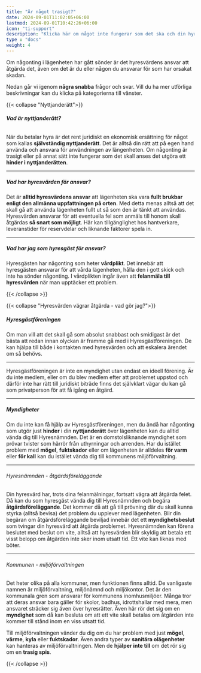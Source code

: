 ```yaml
---
title: "Är något trasigt?"
date: 2024-09-01T11:02:05+06:00
lastmod: 2024-09-01T10:42:26+06:00
icon: "ti-support"
description: "Klicka här om något inte fungerar som det ska och din hyresvärd inte åtgärdar det, har problem med störande grannar eller om lägenheten är för varm eller för kall."
type : "docs"
weight: 4
---
```


Om någonting i lägenheten har gått sönder är det hyresvärdens ansvar att åtgärda det, även om det är du eller någon du ansvarar för som har orsakat skadan. 

Nedan går vi igenom **några snabba** frågor och svar. Vill du ha mer utförliga beskrivningar kan du klicka på kategorierna till vänster.

{{< collapse "Nyttjanderätt">}}

###### **Vad är nyttjanderätt?**

När du betalar hyra är det rent juridiskt en ekonomisk ersättning för något som kallas **självständig nyttjanderätt**. Det är alltså din rätt att på egen hand använda och ansvara för användningen av längenheten. Om någonting är trasigt eller på annat sätt inte fungerar som det skall anses det utgöra ett **hinder i nyttjanderätten**.

---

##### **Vad har hyresvärden för ansvar?**

Det är **alltid hyresvärdens ansvar** att lägenheten ska vara **fullt brukbar enligt den allmänna uppfattningen på orten**. Med detta menas alltså att det skall gå att använda lägenheten fullt ut så som den är tänkt att användas. Hyresvärden ansvarar för att eventuella fel som anmäls till honom skall åtgärdas **så snart som möjligt**. Här kan tillgänglighet hos hantverkare, leveranstider för reservdelar och liknande faktorer spela in.

---

##### **Vad har jag som hyresgäst för ansvar?**

Hyresgästen har någonting som heter **vårdplikt**. Det innebär att hyresgästen ansvarar för att vårda lägenheten, hålla den i gott skick och inte ha sönder någonting. I vårdplikten ingår även att **felanmäla till hyresvärden** när man upptäcker ett problem.

{{< /collapse >}}



{{< collapse "Hyresvärden vägrar åtgärda - vad gör jag?">}}

##### **Hyresgästföreningen**
Om man vill att det skall gå som absolut snabbast och smidigast är det bästa att redan innan olyckan är framme gå med i Hyresgästföreningen. De kan hjälpa till både i kontakten med hyresvärden och att eskalera ärendet om så behövs.

---

Hyresgästföreningen är inte en myndighet utan endast en ideell förening. Är du inte medlem, eller om du blev medlem efter att problemet uppstod och därför inte har rätt till juridiskt biträde finns det självklart vägar du kan gå som privatperson för att få igång en åtgärd.

---

##### **Myndigheter**

Om du inte kan få hjälp av Hyresgästföreningen, men du ändå har någonting som utgör just **hinder** i din **nyttjanderätt** över lägenheten kan du alltid vända dig till Hyresnämnden. Det är en domstolsliknande myndighet som prövar tvister som härrör från uthyrningar och arrenden. Har du istället problem med **mögel**, **fuktskador** eller om lägenheten är alldeles **för varm** eller **för kall** kan du istället vända dig till kommunens miljöförvaltning.

---

###### Hyresnämnden - åtgärdsföreläggande

Din hyresvärd har, trots dina felanmälningar, fortsatt vägra att åtgärda felet. Då kan du som hyresgäst vända dig till Hyresnämnden och begära **åtgärdsföreläggande**. Det kommer då att gå till prövning där du skall kunna styrka (alltså bevisa) det problem du upplever med lägenheten. Blir din begäran om åtgärdsföreläggande beviljad innebär det ett **myndighetsbeslut** som tvingar din hyresvärd att åtgärda problemet. Hyresnämnden kan förena beslutet med beslut om vite, alltså att hyresvärden blir skyldig att betala ett visst belopp om åtgärden inte sker inom utsatt tid. Ett vite kan liknas med böter.

---

###### Kommunen - miljöförvaltningen

Det heter olika på alla kommuner, men funktionen finns alltid. De vanligaste namnen är miljöförvaltning, miljönämnd och miljökontor. Det är den kommunala gren som ansvarar för kommunens inomhusmiljöer. Många tror att deras ansvar bara gäller för skolor, badhus, idrottshallar med mera, men ansvaret sträcker sig även över hyresrätter. Även här rör det sig om en **myndighet** som då kan besluta om att ett vite skall betalas om åtgärden inte kommer till stånd inom en viss utsatt tid.

Till miljöförvaltningen vänder du dig om du har problem med just **mögel**, **värme**, **kyla** eller **fuktskador**. Även andra typer av **sanitära olägenheter** kan hanteras av miljöförvaltningen. Men de **hjälper inte till** om det rör sig om en **trasig spis**.

{{< /collapse >}}
